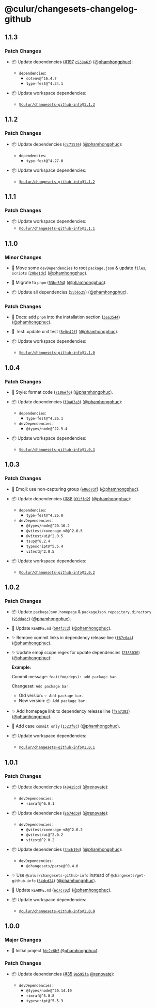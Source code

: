 # @culur/changesets-changelog-github

## 1.1.3

### Patch Changes

- 📦 Update dependencies ([#197](https://github.com/culur/culur/pull/197) [`c538a63`](https://github.com/culur/culur/commit/c538a635ce3170e3adbb189f3d913137cd56b0a5)) ([@phamhongphuc](https://github.com/phamhongphuc)):

  - `dependencies`:
    - `dotenv@^16.4.7`
    - `type-fest@^4.34.1`

- 📦 Update workspace dependencies:
  - [`@culur/changesets-github-info@1.1.3`](https://github.com/culur/culur/tree/main/packages/changesets-github-info#readme)

## 1.1.2

### Patch Changes

- 📦 Update dependencies ([`dc71536`](https://github.com/culur/culur/commit/dc71536bf73e88a65f3f1794e9b0882977715ca0)) ([@phamhongphuc](https://github.com/phamhongphuc)):

  - `dependencies`:
    - `type-fest@^4.27.0`

- 📦 Update workspace dependencies:
  - [`@culur/changesets-github-info@1.1.2`](https://github.com/culur/culur/tree/main/packages/changesets-github-info#readme)

## 1.1.1

### Patch Changes

- 📦 Update workspace dependencies:
  - [`@culur/changesets-github-info@1.1.1`](https://github.com/culur/culur/tree/main/packages/changesets-github-info#readme)

## 1.1.0

### Minor Changes

- 🔨 Move some `devDependencies` to root `package.json` & update `files`, `scripts` ([`20be1dc`](https://github.com/culur/culur/commit/20be1dc915fd9369a848e8ada356099bfa942ea7)) ([@phamhongphuc](https://github.com/phamhongphuc)).

- 🔨 Migrate to `pnpm` ([`83be594`](https://github.com/culur/culur/commit/83be59407b83f4d6e84406f19e1d14b4d7660c15)) ([@phamhongphuc](https://github.com/phamhongphuc)).

- 📦 Update all dependencies ([`55bb525`](https://github.com/culur/culur/commit/55bb525f6974895b29cb3c9df967cb2cc90a8cd8)) ([@phamhongphuc](https://github.com/phamhongphuc)).

### Patch Changes

- 📝 Docs: add `pnpm` into the installation section ([`3ea3544`](https://github.com/culur/culur/commit/3ea3544f1c800f61b1f9aca4c74824f9337d0099)) ([@phamhongphuc](https://github.com/phamhongphuc)).

- 🚨 Test: update unit test ([`6e8c42f`](https://github.com/culur/culur/commit/6e8c42f4fcf2b890ad3f1e70d7d5c95c1e663fe5)) ([@phamhongphuc](https://github.com/phamhongphuc)).

- 📦 Update workspace dependencies:
  - [`@culur/changesets-github-info@1.1.0`](https://github.com/culur/culur/tree/main/packages/changesets-github-info#readme)

## 1.0.4

### Patch Changes

- 🎨 Style: format code ([`7106ef6`](https://github.com/culur/culur/commit/7106ef687bd13fe3e695a241a95bb2168ef67d25)) ([@phamhongphuc](https://github.com/phamhongphuc)).

- 📦 Update dependencies ([`f0a03a3`](https://github.com/culur/culur/commit/f0a03a33fbca1233f3d4fecb2e47d6adde48ae6f)) ([@phamhongphuc](https://github.com/phamhongphuc)):

  - `dependencies`:
    - `type-fest@^4.26.1`
  - `devDependencies`:
    - `@types/node@^22.5.4`

- 📦 Update workspace dependencies:
  - [`@culur/changesets-github-info@1.0.3`](https://github.com/culur/culur/tree/main/packages/changesets-github-info#readme)

## 1.0.3

### Patch Changes

- 🔨 Emoji: use non-capturing group ([`e06d7df`](https://github.com/culur/culur/commit/e06d7dfb8abec2fd2ae6257078eae63a3994d445)) ([@phamhongphuc](https://github.com/phamhongphuc)).

- 📦 Update dependencies ([#88](https://github.com/culur/culur/pull/88) [`931ffd2`](https://github.com/culur/culur/commit/931ffd24457c410ee28a3a38fef93a97527a85d6)) ([@phamhongphuc](https://github.com/phamhongphuc)):

  - `dependencies`:
    - `type-fest@^4.26.0`
  - `devDependencies`:
    - `@types/node@^20.16.2`
    - `@vitest/coverage-v8@^2.0.5`
    - `@vitest/ui@^2.0.5`
    - `tsup@^8.2.4`
    - `typescript@^5.5.4`
    - `vitest@^2.0.5`

- 📦 Update workspace dependencies:
  - [`@culur/changesets-github-info@1.0.2`](https://github.com/culur/culur/tree/main/packages/changesets-github-info#readme)

## 1.0.2

### Patch Changes

- 📦 Update `packageJson.homepage` & `packageJson.repository.directory` ([`95ddadc`](https://github.com/culur/culur/commit/95ddadc3dc22af28bb67ff55d02b366176e8685f)) ([@phamhongphuc](https://github.com/phamhongphuc)).

- 📝 Update `README.md` ([`504f3c2`](https://github.com/culur/culur/commit/504f3c211a9eba014807b1a5dcbc9798896088a4)) ([@phamhongphuc](https://github.com/phamhongphuc)).

- ✨ Remove commit links in dependency release line ([`f67c6a4`](https://github.com/culur/culur/commit/f67c6a404fce08e87b84d26b5dad983bbfb4567a)) ([@phamhongphuc](https://github.com/phamhongphuc)).

- ✨ Update emoji scope regex for update dependencies ([`2383030`](https://github.com/culur/culur/commit/2383030265f9bbf9f3cd30db93a578895cb5872d)) ([@phamhongphuc](https://github.com/phamhongphuc)):

  **Example:**

  Commit message: `feat(foo/deps): add package bar`.

  Changeset: `Add package bar`.

  - Old version: `✨ Add package bar.`
  - New version: `📦 Add package bar.`

- ✨ Add homepage link to dependency release line ([`f8a7383`](https://github.com/culur/culur/commit/f8a7383487b85d25aa721727368e5def701c06b4)) ([@phamhongphuc](https://github.com/phamhongphuc)).

- 🚨 Add case `commit only` ([`1523f8c`](https://github.com/culur/culur/commit/1523f8cf2abf704e72855dcfdbfcdc6adc49cd87)) ([@phamhongphuc](https://github.com/phamhongphuc)).

- 📦 Update workspace dependencies:
  - [`@culur/changesets-github-info@1.0.1`](https://github.com/culur/culur/tree/main/packages/changesets-github-info#readme)

## 1.0.1

### Patch Changes

- 📦 Update dependencies ([`48415cd`](https://github.com/culur/culur/commit/48415cd678f229f7de42a24141ebf6ab76aa2d19)) ([@renovate](https://github.com/apps/renovate)):

  - `devDependencies`:
    - `rimraf@^6.0.1`

- 📦 Update dependencies ([`8674db9`](https://github.com/culur/culur/commit/8674db941572a49cc16a9c53e981fed32e8aebcf)) ([@renovate](https://github.com/apps/renovate)):

  - `devDependencies`:
    - `@vitest/coverage-v8@^2.0.2`
    - `@vitest/ui@^2.0.2`
    - `vitest@^2.0.2`

- 📦 Update dependencies ([`34cb19d`](https://github.com/culur/culur/commit/34cb19d7da7813824f3d6b3eb3fefc34650e5616)) ([@phamhongphuc](https://github.com/phamhongphuc)):

  - `devDependencies`:
    - `@changesets/parse@^0.4.0`

- ✨ Use `@culur/changesets-github-info` instead of `@changesets/get-github-info` ([`34dcd24`](https://github.com/culur/culur/commit/34dcd24e05382e7a8316e22d7bf881de2aff91af)) ([@phamhongphuc](https://github.com/phamhongphuc)).

- 📝 Update `README.md` ([`ec7c702`](https://github.com/culur/culur/commit/ec7c702e4c51acd341c6ad81296bbdab7e4eb8df)) ([@phamhongphuc](https://github.com/phamhongphuc)).

- 📦 Update workspace dependencies:
  - [`@culur/changesets-github-info@1.0.0`](https://github.com/culur/culur/tree/main/packages/changesets-github-info#readme)

## 1.0.0

### Major Changes

- 🎉 Initial project ([`de2e6b5`](https://github.com/culur/culur/commit/de2e6b5d35555ec8010380b3a00965c5d659db6d) [@phamhongphuc](https://github.com/phamhongphuc)).

### Patch Changes

- 📦 Update dependencies ([#35](https://github.com/culur/culur/pull/35) [`9a595fa`](https://github.com/culur/culur/commit/9a595fae5f9505e9afdc872a2f670c08bb53d419) [@renovate](https://github.com/apps/renovate)):

  - `devDependencies`:
    - `@types/node@^20.14.10`
    - `rimraf@^5.0.8`
    - `typescript@^5.5.3`
